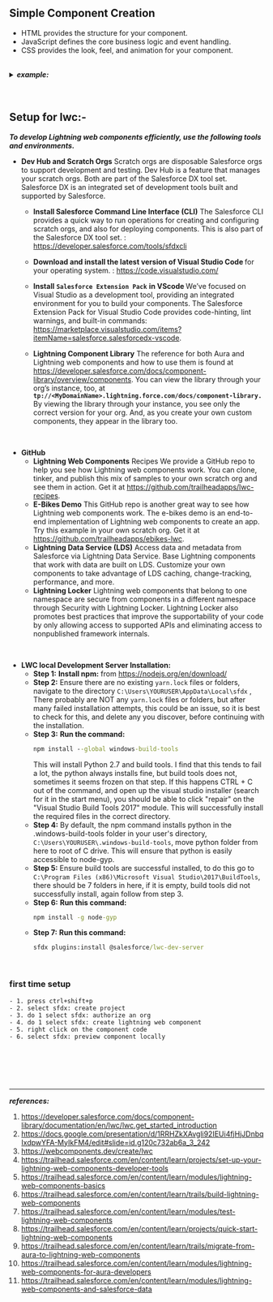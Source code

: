 ## Simple Component Creation
- HTML provides the structure for your component.
- JavaScript defines the core business logic and event handling.
- CSS provides the look, feel, and animation for your component.


<br/>

<details>
<summary> <b><em> example:</em></b></summary>
<p>

---

### html
```html
<template>
    <lightning-card title="HelloWorld">
        <div class="slds-m-around_medium">
            <p>Hello, {greeting}!</p>
            <lightning-input label="Name" value={greeting} onchange={changeHandler}></lightning-input>
        </div>
    </lightning-card>
</template>
```


### js
```
import { LightningElement,track } from 'lwc';

export default class HelloWorld extends LightningElement {

    @track greeting = 'World';
    changeHandler(event){
        this.greeting = event.target.value;
    }

}
```


### xml
```
<?xml version="1.0" encoding="UTF-8"?>
<LightningComponentBundle xmlns="http://soap.sforce.com/2006/04/metadata">
    <apiVersion>55.0</apiVersion>
    <isExposed>true</isExposed>
    <masterLabel>Hello World</masterLabel>
    <targets>
        <target>lightning__RecordPage</target>
        <target>lightning__AppPage</target>
        <target>lightning__HomePage</target>
        <target>lightningCommunity__Page</target>
        <target>lightningCommunity__Default</target>
    </targets>
</LightningComponentBundle>
```


### css
```
input {
   color: blue;
}
```

---

</p>
</details>


<br/>


<br/>



## Setup for lwc:-
***To develop Lightning web components efficiently, use the following tools and environments.***

- <b>Dev Hub and Scratch Orgs</b> Scratch orgs are disposable Salesforce orgs to support development and testing. Dev Hub is a feature that manages your scratch orgs. Both are part of the Salesforce DX tool set. Salesforce DX is an integrated set of development tools built and supported by Salesforce.

  - <b>Install Salesforce Command Line Interface (CLI)</b> The Salesforce CLI provides a quick way to run operations for creating and configuring scratch orgs, and also for deploying components. This is also part of the Salesforce DX tool set. : https://developer.salesforce.com/tools/sfdxcli

  - <b> Download and install the latest version of Visual Studio Code </b> for your operating system. : https://code.visualstudio.com/

  - <b>Install</b> **``Salesforce Extension Pack``** <b> in VScode </b> We’ve focused on Visual Studio as a development tool, providing an integrated environment for you to build your components. The Salesforce Extension Pack for Visual Studio Code provides code-hinting, lint warnings, and built-in commands: https://marketplace.visualstudio.com/items?itemName=salesforce.salesforcedx-vscode.

  - <b>Lightning Component Library</b> The reference for both Aura and Lightning web components and how to use them is found at https://developer.salesforce.com/docs/component-library/overview/components. You can view the library through your org’s instance, too, at <b>``tp://<MyDomainName>.lightning.force.com/docs/component-library.``</b> By viewing the library through your instance, you see only the correct version for your org. And, as you create your own custom components, they appear in the library too.
    

<br/>


- <b>GitHub</b> 
  - <b>Lightning Web Components</b> Recipes We provide a GitHub repo to help you see how Lightning web components work. You can clone, tinker, and publish this mix of samples to your own scratch org and see them in action. Get it at https://github.com/trailheadapps/lwc-recipes.
  - <b>E-Bikes Demo</b> This GitHub repo is another great way to see how Lightning web components work. The e-bikes demo is an end-to-end implementation of Lightning web components to create an app. Try this example in your own scratch org. Get it at https://github.com/trailheadapps/ebikes-lwc.
  - <b>Lightning Data Service (LDS)</b> Access data and metadata from Salesforce via Lightning Data Service. Base Lightning components that work with data are built on LDS. Customize your own components to take advantage of LDS caching, change-tracking, performance, and more.
  - <b>Lightning Locker</b> Lightning web components that belong to one namespace are secure from components in a different namespace through Security with Lightning Locker. Lightning Locker also promotes best practices that improve the supportability of your code by only allowing access to supported APIs and eliminating access to nonpublished framework internals.



<br/>


- <b>LWC local Development Server Installation:</b>
    - **Step 1:** 
      <b>Install npm:</b> from https://nodejs.org/en/download/
    - **Step 2:** 
      Ensure there are no existing ``yarn.lock`` files or folders, navigate to the directory ``C:\Users\YOURUSER\AppData\Local\sfdx`` , There probably are NOT any ``yarn.lock`` files or folders, but after many failed installation attempts, this could be an issue, so it is best to check for this, and delete any you discover, before continuing with the installation.
    - **Step 3:** 
      <b>Run the command:</b> 
      ```cmd
      npm install --global windows-build-tools
      ```
      This will install Python 2.7 and build tools. I find that this tends to fail a lot, the python always installs fine, but build tools does not, sometimes it seems frozen on that step. If this happens CTRL + C out of the command, and open up the visual studio installer (search for it in the start menu), you should be able to click "repair" on the "Visual Studio Build Tools 2017" module. This will successfully install the required files in the correct directory.
    - **Step 4:** 
      By default, the npm command installs python in the .windows-build-tools folder in your user's directory, ``C:\Users\YOURUSER\.windows-build-tools``, move python folder from here to root of C drive. This will ensure that python is easily accessible to node-gyp.
    - **Step 5:** 
      Ensure build tools are successful installed, to do this go to ``C:\Program Files (x86)\Microsoft Visual Studio\2017\BuildTools``, there should be 7 folders in here, if it is empty, build tools did not successfully install, again follow from step 3.
    - **Step 6:** 
      <b>Run this command:</b> 
      ```cmd
      npm install -g node-gyp
      ```
    - **Step 7:** 
      <b>Run this command:</b> 
      ```cmd
      sfdx plugins:install @salesforce/lwc-dev-server
      ```
      

<br/>
      
### first time setup
    - 1. press ctrl+shift+p
    - 2. select sfdx: create project
    - 3. do 1 select sfdx: authorize an org
    - 4. do 1 select sfdx: create lightning web component
    - 5. right click on the component code
    - 6. select sfdx: preview component locally 


<br/>


<br/>


<br/>


<br/>



---
***references:***

1. https://developer.salesforce.com/docs/component-library/documentation/en/lwc/lwc.get_started_introduction
2. https://docs.google.com/presentation/d/1RRHZkXAvgli92IEUi4fjHjJDnbqIxdpwYFA-MyIkFM4/edit#slide=id.g120c732ab6a_3_242
3. https://webcomponents.dev/create/lwc
4. https://trailhead.salesforce.com/en/content/learn/projects/set-up-your-lightning-web-components-developer-tools
5. https://trailhead.salesforce.com/en/content/learn/modules/lightning-web-components-basics
6. https://trailhead.salesforce.com/en/content/learn/trails/build-lightning-web-components
7. https://trailhead.salesforce.com/en/content/learn/modules/test-lightning-web-components
8. https://trailhead.salesforce.com/en/content/learn/projects/quick-start-lightning-web-components
9. https://trailhead.salesforce.com/en/content/learn/trails/migrate-from-aura-to-lightning-web-components
10. https://trailhead.salesforce.com/en/content/learn/modules/lightning-web-components-for-aura-developers
11. https://trailhead.salesforce.com/en/content/learn/modules/lightning-web-components-and-salesforce-data
